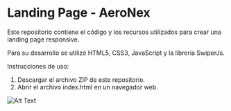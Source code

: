 # Landing Page - AeroNex

Este repositorio contiene el código y los recursos utilizados para crear una landing page responsive. 

Para su desarrollo se utilizó HTML5, CSS3, JavaScript y la librería SwiperJs.

Instrucciones de uso:
1) Descargar el archivo ZIP de este repositorio.
2) Abrir el archivo index.html en un navegador web.

![Alt Text](https://media2.giphy.com/media/v1.Y2lkPTc5MGI3NjExNnFwOGJvaWNxMXlsaTQ2ZWlqdTRobDNweDh1Mjlwancxczd4OGF4MiZlcD12MV9pbnRlcm5hbF9naWZfYnlfaWQmY3Q9Zw/VxkfkYIGQijlkfJOgT/giphy.gif)
